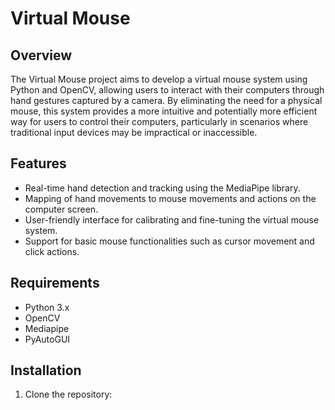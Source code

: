 # Virtual Mouse

## Overview
The Virtual Mouse project aims to develop a virtual mouse system using Python and OpenCV, allowing users to interact with their computers through hand gestures captured by a camera. By eliminating the need for a physical mouse, this system provides a more intuitive and potentially more efficient way for users to control their computers, particularly in scenarios where traditional input devices may be impractical or inaccessible.

## Features
- Real-time hand detection and tracking using the MediaPipe library.
- Mapping of hand movements to mouse movements and actions on the computer screen.
- User-friendly interface for calibrating and fine-tuning the virtual mouse system.
- Support for basic mouse functionalities such as cursor movement and click actions.

## Requirements
- Python 3.x
- OpenCV
- Mediapipe
- PyAutoGUI

## Installation
1. Clone the repository:

